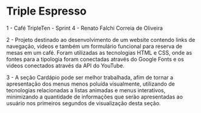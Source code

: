# Triple Espresso

1 - Café TripleTen - Sprint 4 - Renato Falchi Correia de Oliveira

2 - Projeto destinado ao desenvolvimento de um website contendo links de navegação, videos e também um formulário funcional para reserva de mesas em um café. Foram utilizadas as tecnologias HTML e CSS, onde as fontes para a tipologia foram conectadas através do Google Fonts e os videos conectados através da API do YouTube.

3 - A seção Cardápio pode ser melhor trabalhada, afim de tornar a apresentação dos menus menos poluída visualmente, utilizando de tecnologias relacionadas a listas animadas e menus interativos, minimizando a quantidade de informações que serão apresentadas ao usuário nos primeiros segundos de visualização desta seção.
